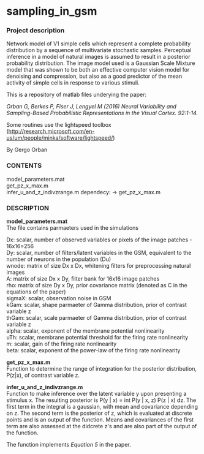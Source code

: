 # sampling_in_gsm
### Project description

Network model of V1 simple cells which represent a complete probability distribution by a sequence of multivariate stochastic samples. Perceptual inference in a model of natural images is assumed to result in a posterior probability distribution. The image model used is a Gaussian Scale Mixture model that was shown to be both an effective computer vision model for denoising and compression, but also as a good predictor of the mean activity of simple cells in response to various stimuli.

This is a repository of matlab files underying the paper:

*Orban G, Berkes P, Fiser J, Lengyel M (2016) Neural Variability and Sampling-Based Probabilistic Representations in the Visual Cortex. 92:1-14.*

Some routines use the lightspeed toolbox (http://research.microsoft.com/en-us/um/people/minka/software/lightspeed/)

By Gergo Orban

### CONTENTS

model_parameters.mat  
get_pz_x_max.m  
infer_u_and_z_indivzrange.m     dependecy: -> get_pz_x_max.m

### DESCRIPTION

**model_parameters.mat**  
The file contains parmaeters used in the simulations

Dx:     scalar, number of observed variables or pixels of the image patches - 16x16=256  
Dy:     scalar, number of filters/latent variables in the GSM, equivalent to the number of neurons in the population (Du)  
wnode:  matrix of size Dx x Dx, whitening filters for preprocessing natural images  
A:      matrix of size Dx x Dy, filter bank for 16x16 image patches  
rho:    matrix of size Dy x Dy, prior covariance matrix (denoted as C in the equations of the paper)  
sigmaX: scalar, observation noise in GSM  
kGam:   scalar, shape parmaeter of Gamma distribution, prior of contrast variable z  
thGam:  scalar, scale parmaeter of Gamma distribution, prior of contrast variable z  
alpha:  scalar, exponent of the membrane potential nonlinearity  
uTh:    scalar, membrane potential threshold for the firing rate nonlinearity  
m:      scalar, gain of the firing rate nonlinearity  
beta:   scalar, exponent of the power-law of the firing rate nonlinearity  

**get_pz_x_max.m**  
Function to determine the range of integration for the posterior distribution, P(z|x), of contrast variable z.

**infer_u_and_z_indivzrange.m**  
Function to make inference over the latent variable y upon presenting a stimulus x. The resulting posterior is P(y | x) = int P(y | x, z) P(z | x) dz. The first term in the integral is a gaussian, with mean and covariance depending on z. The second term is the posterior of z, which is evaluated at discrete points and is an output of the function. Means and covariances of the first term are also assessed at the didcrete z's and are also part of the output of the function. 

The function implements *Equation 5* in the paper.

